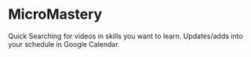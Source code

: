 # MicroMastery
Quick Searching for videos in skills you want to learn. Updates/adds into your schedule in Google Calendar.
